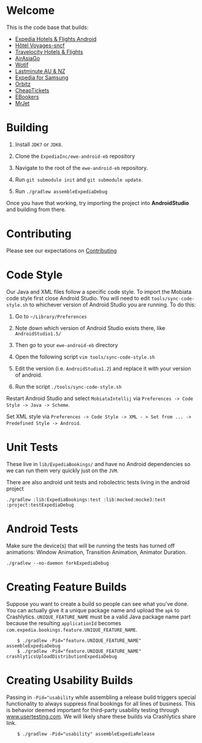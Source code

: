 Welcome
=======

This is the code base that builds:

 * [Expedia Hotels & Flights Android](https://play.google.com/store/apps/details?id=com.expedia.bookings)
 * [Hôtel Voyages-sncf](https://play.google.com/store/apps/details?id=com.expedia.bookings.vsc)
 * [Travelocity Hotels & Flights](https://play.google.com/store/apps/details?id=com.travelocity.android)
 * [AirAsiaGo](https://play.google.com/store/apps/details?id=com.airasiago.android)
 * [Wotif](https://play.google.com/store/apps/details?id=com.wotif.android)
 * [Lastminute AU & NZ](https://play.google.com/store/apps/details?id=com.lastminute.android)
 * [Expedia for Samsung](#)
 * [Orbitz](https://play.google.com/store/apps/details?id=com.orbitz)
 * [CheapTickets](https://play.google.com/store/apps/details?id=com.cheaptickets)
 * [EBookers](https://play.google.com/store/apps/details?id=com.ebookers)
 * [MrJet](https://play.google.com/store/apps/details?id=se.mrjet)

Building
========

1. Install `JDK7` or `JDK8`.

2. Clone the `ExpediaInc/ewe-android-eb` repository

3. Navigate to the root of the `ewe-android-eb` repository.

4. Run `git submodule init` and `git submodule update`.

5. Run `./gradlew assembleExpediaDebug`

Once you have that working, try importing the project into **AndroidStudio** and
building from there.

Contributing
============

Please see our expectations on [Contributing](https://github.com/ExpediaInc/ewe-android-eb/wiki/Contributing)

Code Style
==========

Our Java and XML files follow a specific code style. To import the Mobiata code style first close Android Studio. You will need to edit `tools/sync-code-style.sh` to whichever version of Android Studio you are running. To do this:

1. Go to `~/Library/Preferences`

2. Note down which version of Android Studio exists there, like `AndroidStudio1.5/`

3. Then go to your `ewe-android-eb` directory

4. Open the following script `vim tools/sync-code-style.sh`

5. Edit the version (i.e. `AndroidStudio1.2`) and replace it with your version of android.

6. Run the script `./tools/sync-code-style.sh`

Restart Android Studio and select `MobiataIntellij` via `Preferences -> Code Style -> Java -> Scheme`.

Set XML style via `Preferences -> Code Style -> XML - > Set from ... -> Predefined Style -> Android`.

Unit Tests
==============

These live in `lib/ExpediaBookings/` and have no Android dependencies so we can
run them very quickly just on the `JVM`.

There are also android unit tests and robolectric tests living in the android project


````shell
./gradlew :lib:ExpediaBookings:test :lib:mocked:mocke3:test :project:testExpediaDebug
````

Android Tests
==================

Make sure the device(s) that will be running the tests has turned off animations:
Window Animation, Transition Animation, Animator Duration.

```shell
./gradlew --no-daemon forkExpediaDebug
```

Creating Feature Builds
=======================

Suppose you want to create a build so people can see what you've done. You can
actually give it a unique package name and upload the `apk` to Crashlytics.
`UNIQUE_FEATURE_NAME` must be a valid Java package name part because the
resulting `applicationId` becomes `com.expedia.bookings.feature.UNIQUE_FEATURE_NAME`.

````shell
    $ ./gradlew -Pid="feature.UNIQUE_FEATURE_NAME" assembleExpediaDebug
    $ ./gradlew -Pid="feature.UNIQUE_FEATURE_NAME" crashlyticsUploadDistributionExpediaDebug
````

Creating Usability Builds
=======================

Passing in `-Pid="usability` while assembling a release build triggers special functionality
to always suppress final bookings for all lines of business. This is behavior deemed important
for third-party usability testing through www.usertesting.com. We will likely share these builds
via Crashlytics share link.

````shell
    $ ./gradlew -Pid="usability" assembleExpediaRelease
````
